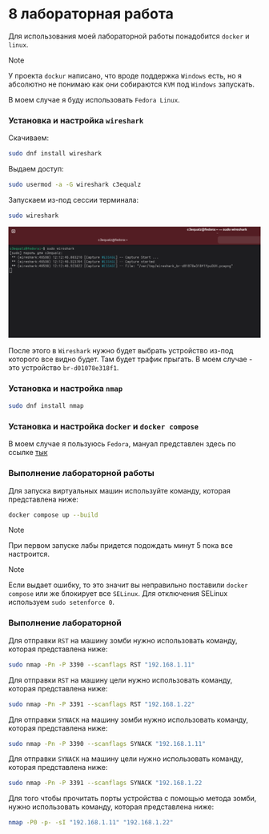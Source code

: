 # 8 лабораторная работа

Для использования моей лабораторной работы понадобится `docker` и `linux`. 

> [!NOTE]
> У проекта `dockur` написано, что вроде поддержка `Windows` есть,
> но я абсолютно не понимаю как они собираются `KVM` под `Windows` запускать. 

В моем случае я буду использовать `Fedora Linux`. 

### Установка и настройка `wireshark`

Скачиваем: 

```bash
sudo dnf install wireshark
```

Выдаем доступ: 

```bash
sudo usermod -a -G wireshark c3equalz
```

Запускаем из-под сессии терминала:

```bash
sudo wireshark
```

![img.png](docs/1.png)

После этого в `Wireshark` нужно будет выбрать устройство из-под которого все видно будет. Там будет трафик прыгать. 
В моем случае - это устройство `br-d01078e318f1`. 

### Установка и настройка `nmap`

```bash
sudo dnf install nmap
```

### Установка и настройка `docker` и `docker compose`

В моем случае я пользуюсь `Fedora`, мануал представлен здесь по ссылке [тык](https://docs.fedoraproject.org/en-US/quick-docs/installing-docker/)

### Выполнение лабораторной работы

Для запуска виртуальных машин используйте команду, которая представлена ниже:

```bash
docker compose up --build
```

> [!NOTE]
> При первом запуске лабы придется подождать минут 5 пока все настроится. 

> [!NOTE]
> Если выдает ошибку, то это значит вы неправильно поставили `docker compose` или же блокирует все `SELinux`. 
> Для отключения SELinux используем `sudo setenforce 0`.

### Выполнение лабораторной 

Для отправки `RST` на машину зомби нужно использовать команду, которая представлена ниже: 

```bash
sudo nmap -Pn -P 3390 --scanflags RST "192.168.1.11"
```

Для отправки `RST` на машину цели нужно использовать команду, которая представлена ниже: 

```bash
sudo nmap -Pn -P 3391 --scanflags RST "192.168.1.22"
```

Для отправки `SYNACK` на машину зомби нужно использовать команду, которая представлена ниже: 

```bash
sudo nmap -Pn -P 3390 --scanflags SYNACK "192.168.1.11"
```

Для отправки `SYNACK` на машину цели нужно использовать команду, которая представлена ниже: 

```bash
sudo nmap -Pn -P 3391 --scanflags SYNACK "192.168.1.22
```

Для того чтобы прочитать порты устройства с помощью метода зомби, нужно использовать команду, которая представлена ниже:

```bash
nmap -P0 -p- -sI "192.168.1.11" "192.168.1.22"
```
